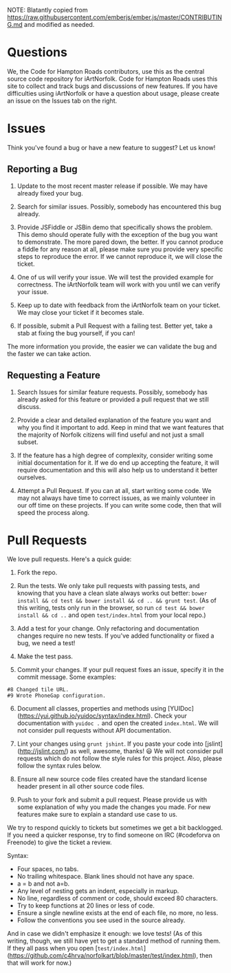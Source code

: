 NOTE: Blatantly copied from https://raw.githubusercontent.com/emberjs/ember.js/master/CONTRIBUTING.md and modified as needed.

# Questions

We, the Code for Hampton Roads contributors, use this as the central source code repository for iArtNorfolk.  Code for Hampton Roads uses this site to collect and track bugs and discussions of new features.  If you have difficulties using iArtNorfolk or have a question about usage, please create an issue on the Issues tab on the right.

# Issues

Think you've found a bug or have a new feature to suggest? Let us know!

## Reporting a Bug
1. Update to the most recent master release if possible.  We may have already fixed your bug.

2. Search for similar issues.  Possibly, somebody has encountered this bug already.

3. Provide JSFiddle or JSBin demo that specifically shows the problem.  This demo should operate fully with the exception of the bug you want to demonstrate.  The more pared down, the better.  If you cannot produce a fiddle for any reason at all, please make sure you provide very specific steps to reproduce the error.  If we cannot reproduce it, we will close the ticket.

4. One of us will verify your issue.  We will test the provided example for correctness.  The iArtNorfolk team will work with you until we can verify your issue.

5. Keep up to date with feedback from the iArtNorfolk team on your ticket.  We may close your ticket if it becomes stale.

6. If possible, submit a Pull Request with a failing test.  Better yet, take a stab at fixing the bug yourself, if you can!

The more information you provide, the easier we can validate the bug and the faster we can take action.

## Requesting a Feature

1. Search Issues for similar feature requests.  Possibly, somebody has already asked for this feature or provided a pull request that we still discuss.

2. Provide a clear and detailed explanation of the feature you want and why you find it important to add.  Keep in mind that we want features that the majority of Norfolk citizens will find useful and not just a small subset.

3. If the feature has a high degree of complexity, consider writing some initial documentation for it.  If we do end up accepting the feature, it will require documentation and this will also help us to understand it better ourselves.

4. Attempt a Pull Request.  If you can at all, start writing some code.  We may not always have time to correct issues, as we mainly volunteer in our off time on these projects.  If you can write some code, then that will speed the process along.

# Pull Requests

We love pull requests.  Here's a quick guide:

1. Fork the repo.

2. Run the tests.  We only take pull requests with passing tests, and knowing that you have a clean slate always works out better: `bower install && cd test && bower install && cd .. && grunt test`.  (As of this writing, tests only run in the browser, so run `cd test && bower install && cd ..` and open `test/index.html` from your local repo.)

3. Add a test for your change.  Only refactoring and documentation changes require no new tests.  If you've added functionality or fixed a bug, we need a test!

4. Make the test pass.

5. Commit your changes.  If your pull request fixes an issue, specify it in the commit message. Some examples:

  ```
  #8 Changed tile URL.
  #9 Wrote PhoneGap configuration.
  ```

6. Document all classes, properties and methods using [YUIDoc] (https://yui.github.io/yuidoc/syntax/index.html).  Check your documentation with `yuidoc .` and open the created `index.html`.  We will not consider pull requests without API documentation.

7. Lint your changes using `grunt jshint`.  If you paste your code into [jslint] (http://jslint.com/) as well, awesome, thanks! :smiley: We will not consider pull requests which do not follow the style rules for this project.  Also, please follow the syntax rules below.

8. Ensure all new source code files created have the standard license header present in all other source code files.

9. Push to your fork and submit a pull request.  Please provide us with some explanation of why you made the changes you made.  For new features make sure to explain a standard use case to us.

We try to respond quickly to tickets but sometimes we get a bit backlogged.  If you need a quicker response, try to find someone on IRC (#codeforva on Freenode) to give the ticket a review.

Syntax:

* Four spaces, no tabs.
* No trailing whitespace.  Blank lines should not have any space.
* a = b and not a=b.
* Any level of nesting gets an indent, especially in markup.
* No line, regardless of comment or code, should exceed 80 characters.
* Try to keep functions at 20 lines or less of code.
* Ensure a single newline exists at the end of each file, no more, no less.
* Follow the conventions you see used in the source already.

And in case we didn't emphasize it enough: we love tests! (As of this writing, though, we still have yet to get a standard method of running them.  If they all pass when you open [`test/index.html`] (https://github.com/c4hrva/norfolkart/blob/master/test/index.html), then that will work for now.)

